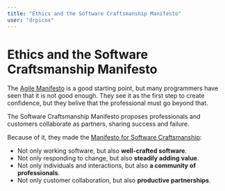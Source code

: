 ```yaml
---
title: "Ethics and the Software Craftsmanship Manifesto"
user: "drpicox"
---
```


# Ethics and the Software Craftsmanship Manifesto

The [Agile Manifesto](/ethics/agile-manifesto) is a good starting point, but many programmers have
seen that it is not good enough. They see it as the first step to create
confidence, but they belive that the professional must go beyond that.

The Software Craftsmanship Manifesto proposes professionals and customers
collaborate as partners, sharing success and failure.

Because of it, they made the
[Manifesto for Software Craftsmanship](https://manifesto.softwarecraftsmanship.org/):

- Not only working software, but also **well-crafted software**.
- Not only responding to change, but also **steadily adding value**.
- Not only individuals and interactions, but also **a community of
  professionals**.
- Not only customer collaboration, but also **productive partnerships**.